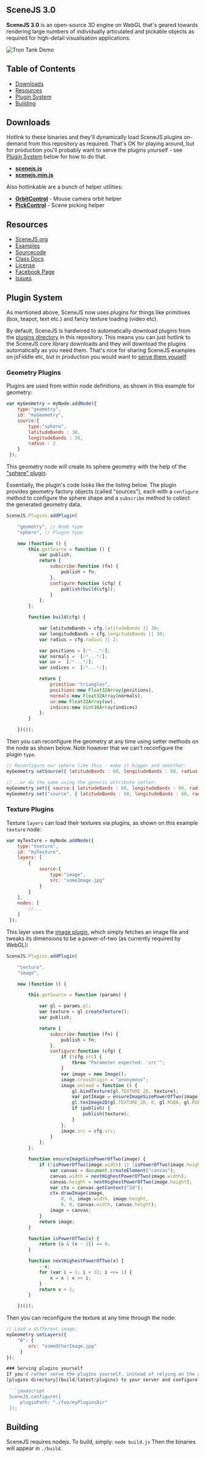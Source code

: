 ## SceneJS 3.0

**SceneJS 3.0** is an open-source 3D engine on WebGL that's geared towards rendering large numbers of individually
articulated and pickable objects as required for high-detail visualisation applications.

![Tron Tank Demo](http://scenejs.org/images/tron-tank.jpg)

## Table of Contents
* [Downloads](#downloads)
* [Resources](#resources)
* [Plugin System](#plugin-system)
* [Building](#building)

## Downloads
Hotlink to these binaries and they'll dynamically load SceneJS plugins on-demand from this repository as
required. That's OK for playing around, but for production you'll probably want to serve the plugins yourself -
see [Plugin System](#plugin-system) below for how to do that.
* **[scenejs.js](http://xeolabs.github.com/scenejs/build/latest/scenejs.js)**
* **[scenejs.min.js](http://xeolabs.github.com/scenejs/build/latest/scenejs.min.js)**

Also hotlinkable are a bunch of helper utilities:
* **[OrbitControl](http://xeolabs.github.com/scenejs/build/latest/extras/orbitControl.js)** -
Mouse camera orbit helper
* **[PickControl](http://xeolabs.github.com/scenejs/build/latest/extras/pickControl.js)** -
Scene picking helper

## Resources
 * [SceneJS.org](http://scenejs.org)
 * [Examples](http://xeolabs.github.com/scenejs/examples/index.html)
 * [Sourcecode](https://github.com/xeolabs/scenejs)
 * [Class Docs](http://xeolabs.github.com/scenejs/docs/index.html)
 * [License](http://scenejs.org/license/index.html)
 * [Facebook Page](http://www.facebook.com/group.php?gid=350488973712)
 * [Issues](https://github.com/xeolabs/scenejs/issues?sort=created&direction=desc&state=open)

## Plugin System
As mentioned above, SceneJS now uses plugins for things like primitives (box, teapot, text etc.) and fancy
texture loading (video etc).

By default, SceneJS is hardwired to automatically download plugins from the [plugins directory](build/latest/plugins)
in this repository. This means you can just hotlink to the SceneJS core library downloads and they will download the
plugins automatically as you need them. That's nice for sharing SceneJS examples on jsFiddle etc, but in production
you would want to [serve them youself](#serving-plugins-yourself).

### Geometry Plugins
Plugins are used from within node definitions, as shown in this example for geometry:

```javascript
var myGeometry = myNode.addNode({
    type:"geometry",
    id: "myGeometry",
    source:{
        type:"sphere",
        latitudeBands : 30,
        longitudeBands : 30,
        radius : 2
    }
 });
```

This geometry node will create its sphere geometry with the help of the ["sphere" plugin](./build/latest/plugins/geometry/sphere.js).

Essentially, the plugin's code looks like the listing below. The plugin provides geometry factory objects (called "sources"), each with
a ```configure``` method to configure the sphere shape and a ```subscribe``` method to collect the generated geometry data.

```javascript
SceneJS.Plugins.addPlugin(

    "geometry", // Node type
    "sphere", // Plugin type

    new (function () {
        this.getSource = function () {
            var publish;
            return {
                subscribe:function (fn) {
                    publish = fn;
                },
                configure:function (cfg) {
                    publish(build(cfg));
                }
            };
        };

        function build(cfg) {

            var latitudeBands = cfg.latitudeBands || 30;
            var longitudeBands = cfg.longitudeBands || 30;
            var radius = cfg.radius || 2;

            var positions = [/*...*/];
            var normals =  [/*...*/];
            var uv =  [/*...*/];
            var indices =  [/*...*/];

            return {
                primitive:"triangles",
                positions:new Float32Array(positions),
                normals:new Float32Array(normals),
                uv:new Float32Array(uv),
                indices:new Uint16Array(indices)
            };
        }

    })());
```

Then you can reconfigure the geometry at any time using setter methods on the node as shown below. Note however that we
can't reconfigure the plugin ```type```.

```javascript
// Reconfigure our sphere like this - make it bigger and smoother:
myGeometry.setSource({ latitudeBands : 60, longitudeBands : 60, radius : 3 });

// ..or do the same using the generic attribute setter:
myGeometry.set({ source:{ latitudeBands : 60, longitudeBands : 60, radius : 3 } });
myGeometry.set("source", { latitudeBands : 60, longitudeBands : 60, radius : 3 });
```

### Texture Plugins

Texture ```layers``` can load their textures via plugins, as shown on this example ```texture``` node:

```javascript
var myTexture = myNode.addNode({
    type:"texture",
    id: "myTexture",
    layers: [
        {
            source:{
                type:"image",
                src: "someImage.jpg"
            }
        }
    ],
    nodes: [
        //...
    ]
 });
```

This layer uses the [image plugin](build/latest/plugins/texture/image.js), which simply fetches an image file and
tweaks its dimensions to be a power-of-two (as currently required by WebGL):

```javascript
SceneJS.Plugins.addPlugin(

    "texture",
    "image",

    new (function () {

        this.getSource = function (params) {

            var gl = params.gl;
            var texture = gl.createTexture();
            var publish;

            return {
                subscribe:function (fn) {
                    publish = fn;
                },
                configure:function (cfg) {
                    if (!cfg.src) {
                        throw "Parameter expected: 'src'";
                    }
                    var image = new Image();
                    image.crossOrigin = "anonymous";
                    image.onload = function () {
                        gl.bindTexture(gl.TEXTURE_2D, texture);
                        var potImage = ensureImageSizePowerOfTwo(image); // WebGL hates NPOT images
                        gl.texImage2D(gl.TEXTURE_2D, 0, gl.RGBA, gl.RGBA, gl.UNSIGNED_BYTE, potImage);
                        if (publish) {
                            publish(texture);
                        }
                    };
                    image.src = cfg.src;
                }
            };
        };

        function ensureImageSizePowerOfTwo(image) {
            if (!isPowerOfTwo(image.width) || !isPowerOfTwo(image.height)) {
                var canvas = document.createElement("canvas");
                canvas.width = nextHighestPowerOfTwo(image.width);
                canvas.height = nextHighestPowerOfTwo(image.height);
                var ctx = canvas.getContext("2d");
                ctx.drawImage(image,
                    0, 0, image.width, image.height,
                    0, 0, canvas.width, canvas.height);
                image = canvas;
            }
            return image;
        }

        function isPowerOfTwo(x) {
            return (x & (x - 1)) == 0;
        }

        function nextHighestPowerOfTwo(x) {
            --x;
            for (var i = 1; i < 32; i <<= 1) {
                x = x | x >> i;
            }
            return x + 1;
        }

    })());
```

Then you can reconfigure the texture at any time through the node:

```javascript
// Load a different image:
myGeometry.setLayers({
    "0": {
        src: "someOtherImage.jpg"
     }
});

### Serving plugins yourself
If you'd rather serve the plugins yourself, instead of relying on the availability of this repository, then copy the
[plugins directory](build/latest/plugins) to your server and configure SceneJS to load them from there:

 ```javascript
 SceneJS.configure({
     pluginPath: "./foo/myPluginsDir"
 });
 ```

## Building
SceneJS requires nodejs. To build, simply:
```node build.js```
Then the binaries will appear in ```./build```.




